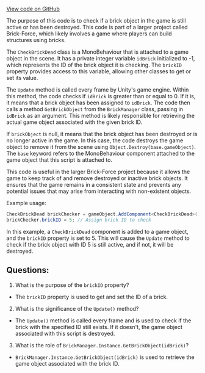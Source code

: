 [View code on GitHub](https://github.com/TieHaxJan/Brick-Force/Assembly-CSharp\CheckBrickDead.cs)

The purpose of this code is to check if a brick object in the game is still active or has been destroyed. This code is part of a larger project called Brick-Force, which likely involves a game where players can build structures using bricks.

The `CheckBrickDead` class is a MonoBehaviour that is attached to a game object in the scene. It has a private integer variable `idBrick` initialized to -1, which represents the ID of the brick object it is checking. The `brickID` property provides access to this variable, allowing other classes to get or set its value.

The `Update` method is called every frame by Unity's game engine. Within this method, the code checks if `idBrick` is greater than or equal to 0. If it is, it means that a brick object has been assigned to `idBrick`. The code then calls a method `GetBrickObject` from the `BrickManager` class, passing in `idBrick` as an argument. This method is likely responsible for retrieving the actual game object associated with the given brick ID.

If `brickObject` is null, it means that the brick object has been destroyed or is no longer active in the game. In this case, the code destroys the game object to remove it from the scene using `Object.Destroy(base.gameObject)`. The `base` keyword refers to the MonoBehaviour component attached to the game object that this script is attached to.

This code is useful in the larger Brick-Force project because it allows the game to keep track of and remove destroyed or inactive brick objects. It ensures that the game remains in a consistent state and prevents any potential issues that may arise from interacting with non-existent objects.

Example usage:
```csharp
CheckBrickDead brickChecker = gameObject.AddComponent<CheckBrickDead>();
brickChecker.brickID = 5; // Assign brick ID to check
```

In this example, a `CheckBrickDead` component is added to a game object, and the `brickID` property is set to 5. This will cause the `Update` method to check if the brick object with ID 5 is still active, and if not, it will be destroyed.
## Questions: 
 1. What is the purpose of the `brickID` property?
- The `brickID` property is used to get and set the ID of a brick.

2. What is the significance of the `Update()` method?
- The `Update()` method is called every frame and is used to check if the brick with the specified ID still exists. If it doesn't, the game object associated with this script is destroyed.

3. What is the role of `BrickManager.Instance.GetBrickObject(idBrick)`?
- `BrickManager.Instance.GetBrickObject(idBrick)` is used to retrieve the game object associated with the brick ID.